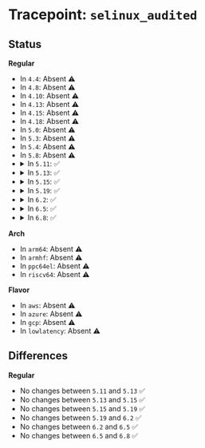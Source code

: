 # Tracepoint: <code>selinux_audited</code>

## Status
<b>Regular</b>
<ul>
<li>
In <code>4.4</code>: Absent ⚠️
</li>
<li>
In <code>4.8</code>: Absent ⚠️
</li>
<li>
In <code>4.10</code>: Absent ⚠️
</li>
<li>
In <code>4.13</code>: Absent ⚠️
</li>
<li>
In <code>4.15</code>: Absent ⚠️
</li>
<li>
In <code>4.18</code>: Absent ⚠️
</li>
<li>
In <code>5.0</code>: Absent ⚠️
</li>
<li>
In <code>5.3</code>: Absent ⚠️
</li>
<li>
In <code>5.4</code>: Absent ⚠️
</li>
<li>
In <code>5.8</code>: Absent ⚠️
</li>
<li>
<details>
<summary>In <code>5.11</code>: ✅</summary>

Event:

```c
struct trace_event_raw_selinux_audited {
    struct trace_entry ent;
    u32 requested;
    u32 denied;
    u32 audited;
    int result;
    u32 __data_loc_scontext;
    u32 __data_loc_tcontext;
    u32 __data_loc_tclass;
    char __data[0];
};
```
Function:

```c
void trace_event_raw_event_selinux_audited(void *__data, struct selinux_audit_data *sad, char *scontext, char *tcontext, const char *tclass);
```
</details>
</li>
<li>
<details>
<summary>In <code>5.13</code>: ✅</summary>

Event:

```c
struct trace_event_raw_selinux_audited {
    struct trace_entry ent;
    u32 requested;
    u32 denied;
    u32 audited;
    int result;
    u32 __data_loc_scontext;
    u32 __data_loc_tcontext;
    u32 __data_loc_tclass;
    char __data[0];
};
```
Function:

```c
void trace_event_raw_event_selinux_audited(void *__data, struct selinux_audit_data *sad, char *scontext, char *tcontext, const char *tclass);
```
</details>
</li>
<li>
<details>
<summary>In <code>5.15</code>: ✅</summary>

Event:

```c
struct trace_event_raw_selinux_audited {
    struct trace_entry ent;
    u32 requested;
    u32 denied;
    u32 audited;
    int result;
    u32 __data_loc_scontext;
    u32 __data_loc_tcontext;
    u32 __data_loc_tclass;
    char __data[0];
};
```
Function:

```c
void trace_event_raw_event_selinux_audited(void *__data, struct selinux_audit_data *sad, char *scontext, char *tcontext, const char *tclass);
```
</details>
</li>
<li>
<details>
<summary>In <code>5.19</code>: ✅</summary>

Event:

```c
struct trace_event_raw_selinux_audited {
    struct trace_entry ent;
    u32 requested;
    u32 denied;
    u32 audited;
    int result;
    u32 __data_loc_scontext;
    u32 __data_loc_tcontext;
    u32 __data_loc_tclass;
    char __data[0];
};
```
Function:

```c
void trace_event_raw_event_selinux_audited(void *__data, struct selinux_audit_data *sad, char *scontext, char *tcontext, const char *tclass);
```
</details>
</li>
<li>
<details>
<summary>In <code>6.2</code>: ✅</summary>

Event:

```c
struct trace_event_raw_selinux_audited {
    struct trace_entry ent;
    u32 requested;
    u32 denied;
    u32 audited;
    int result;
    u32 __data_loc_scontext;
    u32 __data_loc_tcontext;
    u32 __data_loc_tclass;
    char __data[0];
};
```
Function:

```c
void trace_event_raw_event_selinux_audited(void *__data, struct selinux_audit_data *sad, char *scontext, char *tcontext, const char *tclass);
```
</details>
</li>
<li>
<details>
<summary>In <code>6.5</code>: ✅</summary>

Event:

```c
struct trace_event_raw_selinux_audited {
    struct trace_entry ent;
    u32 requested;
    u32 denied;
    u32 audited;
    int result;
    u32 __data_loc_scontext;
    u32 __data_loc_tcontext;
    u32 __data_loc_tclass;
    char __data[0];
};
```
Function:

```c
void trace_event_raw_event_selinux_audited(void *__data, struct selinux_audit_data *sad, char *scontext, char *tcontext, const char *tclass);
```
</details>
</li>
<li>
<details>
<summary>In <code>6.8</code>: ✅</summary>

Event:

```c
struct trace_event_raw_selinux_audited {
    struct trace_entry ent;
    u32 requested;
    u32 denied;
    u32 audited;
    int result;
    u32 __data_loc_scontext;
    u32 __data_loc_tcontext;
    u32 __data_loc_tclass;
    char __data[0];
};
```
Function:

```c
void trace_event_raw_event_selinux_audited(void *__data, struct selinux_audit_data *sad, char *scontext, char *tcontext, const char *tclass);
```
</details>
</li>
</ul>
<b>Arch</b>
<ul>
<li>
In <code>arm64</code>: Absent ⚠️
</li>
<li>
In <code>armhf</code>: Absent ⚠️
</li>
<li>
In <code>ppc64el</code>: Absent ⚠️
</li>
<li>
In <code>riscv64</code>: Absent ⚠️
</li>
</ul>
<b>Flavor</b>
<ul>
<li>
In <code>aws</code>: Absent ⚠️
</li>
<li>
In <code>azure</code>: Absent ⚠️
</li>
<li>
In <code>gcp</code>: Absent ⚠️
</li>
<li>
In <code>lowlatency</code>: Absent ⚠️
</li>
</ul>

## Differences
<b>Regular</b>
<ul>
<li>
No changes between <code>5.11</code> and <code>5.13</code> ✅
</li>
<li>
No changes between <code>5.13</code> and <code>5.15</code> ✅
</li>
<li>
No changes between <code>5.15</code> and <code>5.19</code> ✅
</li>
<li>
No changes between <code>5.19</code> and <code>6.2</code> ✅
</li>
<li>
No changes between <code>6.2</code> and <code>6.5</code> ✅
</li>
<li>
No changes between <code>6.5</code> and <code>6.8</code> ✅
</li>
</ul>

